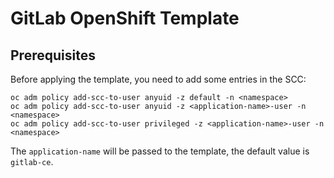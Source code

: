 # GitLab OpenShift Template

## Prerequisites

Before applying the template, you need to add some entries in the SCC:

    oc adm policy add-scc-to-user anyuid -z default -n <namespace>
    oc adm policy add-scc-to-user anyuid -z <application-name>-user -n <namespace>
    oc adm policy add-scc-to-user privileged -z <application-name>-user -n <namespace>

The `application-name` will be passed to the template, the default value is `gitlab-ce`.
